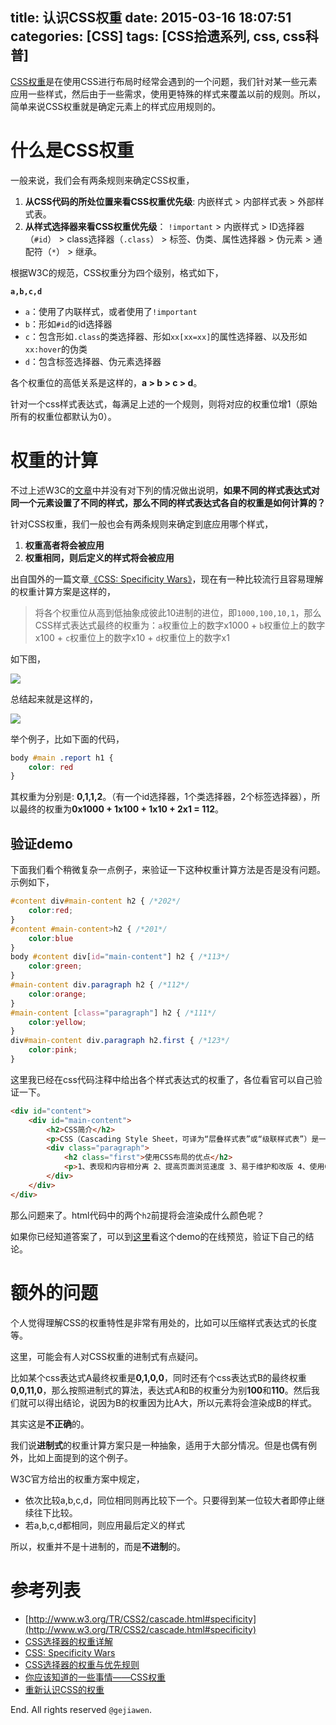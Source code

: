 title: 认识CSS权重
date: 2015-03-16 18:07:51
categories: [CSS]
tags: [CSS拾遗系列, css, css科普]
---

[CSS权重](http://www.w3.org/TR/CSS2/cascade.html#specificity)是在使用CSS进行布局时经常会遇到的一个问题，我们针对某一些元素应用一些样式，然后由于一些需求，使用更特殊的样式来覆盖以前的规则。所以，简单来说CSS权重就是确定元素上的样式应用规则的。

# 什么是CSS权重

一般来说，我们会有两条规则来确定CSS权重，

1. **从CSS代码的所处位置来看CSS权重优先级**: 内嵌样式 > 内部样式表 > 外部样式表。
2. **从样式选择器来看CSS权重优先级**： `!important` > 内嵌样式 > ID选择器（`#id`） > class选择器（`.class`） > 标签、伪类、属性选择器 > 伪元素 > 通配符（`*`） > 继承。

根据W3C的规范，CSS权重分为四个级别，格式如下，

**`a,b,c,d`**

- `a`：使用了内联样式，或者使用了`!important`
- `b`：形如`#id`的id选择器
- `c`：包含形如`.class`的类选择器、形如`xx[xx=xx]`的属性选择器、以及形如`xx:hover`的伪类
- `d`：包含标签选择器、伪元素选择器

各个权重位的高低关系是这样的，**a > b > c > d**。

针对一个css样式表达式，每满足上述的一个规则，则将对应的权重位增1（原始所有的权重位都默认为0）。

# 权重的计算

不过上述W3C的[文章](http://www.w3.org/TR/CSS2/cascade.html#specificity)中并没有对下列的情况做出说明，**如果不同的样式表达式对同一个元素设置了不同的样式，那么不同的样式表达式各自的权重是如何计算的？**

针对CSS权重，我们一般也会有两条规则来确定到底应用哪个样式，

1. **权重高者将会被应用**
2. **权重相同，则后定义的样式将会被应用**

出自国外的一篇文章[《CSS: Specificity Wars》](http://www.stuffandnonsense.co.uk/archives/css_specificity_wars.html)，现在有一种比较流行且容易理解的权重计算方案是这样的，

> 将各个权重位从高到低抽象成彼此10进制的进位，即`1000,100,10,1`，那么CSS样式表达式最终的权重为：`a`权重位上的数字x1000 + `b`权重位上的数字x100 + `c`权重位上的数字x10 + `d`权重位上的数字x1

如下图，

![](img-01.png)

总结起来就是这样的，

![](img-02.png)

举个例子，比如下面的代码，

```css
body #main .report h1 {
    color: red
}
```

其权重为分别是: **0,1,1,2**。（有一个id选择器，1个类选择器，2个标签选择器），所以最终的权重为**0x1000 + 1x100 + 1x10 + 2x1 = 112**。

## 验证demo

下面我们看个稍微复杂一点例子，来验证一下这种权重计算方法是否是没有问题。示例如下，

```css
#content div#main-content h2 { /*202*/
    color:red;
}
#content #main-content>h2 { /*201*/
    color:blue
}
body #content div[id="main-content"] h2 { /*113*/
    color:green;
}
#main-content div.paragraph h2 { /*112*/
    color:orange;
}
#main-content [class="paragraph"] h2 { /*111*/
    color:yellow;
}
div#main-content div.paragraph h2.first { /*123*/
    color:pink;
}
```

这里我已经在css代码注释中给出各个样式表达式的权重了，各位看官可以自己验证一下。

```html
<div id="content">
    <div id="main-content">
        <h2>CSS简介</h2>
        <p>CSS（Cascading Style Sheet，可译为“层叠样式表”或“级联样式表”）是一组格式设置规则，用于控制Web页面的外观。</p>
        <div class="paragraph">
            <h2 class="first">使用CSS布局的优点</h2>
            <p>1、表现和内容相分离 2、提高页面浏览速度 3、易于维护和改版 4、使用CSS布局更符合现在的W3C标准.</p>
        </div>
    </div>
</div>
```

那么问题来了。html代码中的两个`h2`前提将会渲染成什么颜色呢？

如果你已经知道答案了，可以到[这里](http://runjs.cn/detail/s2szltcq)看这个demo的在线预览，验证下自己的结论。

# 额外的问题

个人觉得理解CSS的权重特性是非常有用处的，比如可以压缩样式表达式的长度等。

这里，可能会有人对CSS权重的进制式有点疑问。

比如某个css表达式A最终权重是**0,1,0,0**，同时还有个css表达式B的最终权重**0,0,11,0**，那么按照进制式的算法，表达式A和B的权重分为别**100**和**110**。然后我们就可以得出结论，说因为B的权重因为比A大，所以元素将会渲染成B的样式。

其实这是**不正确**的。

我们说**进制式**的权重计算方案只是一种抽象，适用于大部分情况。但是也偶有例外，比如上面提到的这个例子。

W3C官方给出的权重方案中规定，

- 依次比较a,b,c,d，同位相同则再比较下一个。只要得到某一位较大者即停止继续往下比较。
- 若a,b,c,d都相同，则应用最后定义的样式

所以，权重并不是十进制的，而是**不进制**的。

# 参考列表

- [http://www.w3.org/TR/CSS2/cascade.html#specificity](http://www.w3.org/TR/CSS2/cascade.html#specificity)
- [CSS选择器的权重详解](http://www.cnblogs.com/rubylouvre/archive/2010/03/17/1687786.html)
- [CSS: Specificity Wars](http://www.stuffandnonsense.co.uk/archives/css_specificity_wars.html)
- [CSS选择器的权重与优先规则](http://www.nowamagic.net/csszone/css_SeletorPriorityRules.php)
- [你应该知道的一些事情——CSS权重](http://www.w3cplus.com/css/css-specificity-things-you-should-know.html)
- [重新认识CSS的权重](http://www.cssforest.org/blog/index.php?id=185)

End. All rights reserved `@gejiawen`.
